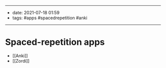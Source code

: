 ------
- date: 2021-07-18 01:59
- tags: #apps #spacedrepetition #anki
-----

# Spaced-repetition apps

- [[Anki]]
- [[Zordi]]


